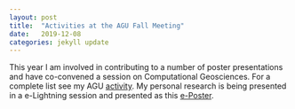 ```yaml
---
layout: post
title:  "Activities at the AGU Fall Meeting"
date:   2019-12-08
categories: jekyll update
---
```


This year I am involved in contributing to a number of poster presentations and have co-convened a session on Computational Geosciences. For a complete list see my AGU [activity](https://agu.confex.com/agu/fm19/meetingapp.cgi/Person/62406). My personal research is being presented in a e-Lightning session and presented as this [e-Poster](https://agu2019fallmeeting-agu.ipostersessions.com/default.aspx?s=6F-3E-1D-11-3A-96-24-7E-08-D9-27-A3-BA-11-9A-87).



